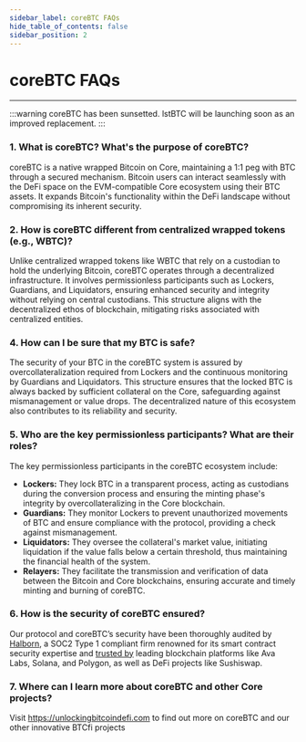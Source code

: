 ```yaml
---
sidebar_label: coreBTC FAQs
hide_table_of_contents: false
sidebar_position: 2
---
```


# coreBTC FAQs 
---

:::warning 
coreBTC has been sunsetted. lstBTC will be launching soon as an improved replacement.
:::

### 1. What is coreBTC? What's the purpose of coreBTC?
coreBTC is a native wrapped Bitcoin on Core, maintaining a 1:1 peg with BTC through a secured mechanism. Bitcoin users can interact seamlessly with the DeFi space on the EVM-compatible Core ecosystem using their BTC assets. It expands Bitcoin's functionality within the DeFi landscape without compromising its inherent security.

### 2. How is coreBTC different from centralized wrapped tokens (e.g., WBTC)?
Unlike centralized wrapped tokens like WBTC that rely on a custodian to hold the underlying Bitcoin, coreBTC operates through a decentralized infrastructure. It involves permissionless participants such as Lockers, Guardians, and Liquidators, ensuring enhanced security and integrity without relying on central custodians. This structure aligns with the decentralized ethos of blockchain, mitigating risks associated with centralized entities.

### 4. How can I be sure that my BTC is safe?
The security of your BTC in the coreBTC system is assured by overcollateralization required from Lockers and the continuous monitoring by Guardians and Liquidators. This structure ensures that the locked BTC is always backed by sufficient collateral on the Core, safeguarding against mismanagement or value drops. The decentralized nature of this ecosystem also contributes to its reliability and security.

### 5. Who are the key permissionless participants? What are their roles?
The key permissionless participants in the coreBTC ecosystem include:

* **Lockers:** They lock BTC in a transparent process, acting as custodians during the conversion process and ensuring the minting phase's integrity by overcollateralizing in the Core blockchain.
* **Guardians:** They monitor Lockers to prevent unauthorized movements of BTC and ensure compliance with the protocol, providing a check against mismanagement.
* **Liquidators:** They oversee the collateral's market value, initiating liquidation if the value
falls below a certain threshold, thus maintaining the financial health of the system.
* **Relayers:** They facilitate the transmission and verification of data between the Bitcoin and Core blockchains, ensuring accurate and timely minting and burning of coreBTC.

### 6. How is the security of coreBTC ensured?
Our protocol and coreBTC’s security have been thoroughly audited by [Halborn](https://www.halborn.com/), a SOC2 Type 1 compliant firm renowned for its smart contract security expertise and [trusted by](https://www.halborn.com/about/who-trusts-us) leading blockchain platforms like Ava Labs, Solana, and Polygon, as well as DeFi projects like Sushiswap.

### 7. Where can I learn more about coreBTC and other Core projects?
Visit https://unlockingbitcoindefi.com to find out more on coreBTC and our other innovative BTCfi projects
